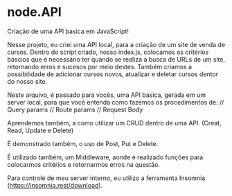 # node.API
Criação de uma API basica em JavaScript!

Nesse projeto, eu criei uma API local, para a criação de um site de venda de cursos.
 Dentro do script criado, nosso index.js, colocamos os critérios báscios que é necessário ter quando se realiza a busca de URLs de um site, retornando erros e sucesos por meio destes.
 Também criamos a possibilidade de adicionar cursos novos, atualizar e deletar cursos dentor do nosso site.

Neste arquivo, é passado para vocês, uma API basica, gerada em um server local, para que você entenda como fazemos os procedimentos de:
// Query params
// Route params
// Request Body

Aprendemos também, a como utilizar um CRUD dentro de uma API. (Creat, Read, Update e Delete)

É demonstrado também, o uso de Post, Put e Delete.

É utilizado também, um Middleware, aonde é realizado funções para colocarmos critérios e retornarmos erros na questão.

Para controle de meu server interno, eu utilizo a ferramenta Insomnia (https://insomnia.rest/download).
